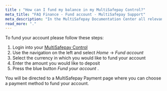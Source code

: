 ```yaml
---
title : "How can I fund my balance in my MultiSafepay Control?"
meta_title: "FAQ Finance - Fund account - MultiSafepay Support"
meta_description: "In the MultiSafepay Documentation Center all relevant information regarding our Plugins and API. As well as Support pages for Payment Method, Tools and General Questions. You can also find the contact details of our Support Team and Integration Team."
read_more: "."
---
```


To fund your account please follow these steps:

1. Login into your [MultiSafepay Control](https://merchant.multisafepay.com)
2. Use the navigation on the left and select _Home_ -> _Fund account_
3. Select the currency in which you would like to fund your account
4. Enter the amount you would like to deposit
5. Press the blue button _Fund your account_ .

You will be directed to a MultiSafepay Payment page where you can choose a payment method to fund your account.
